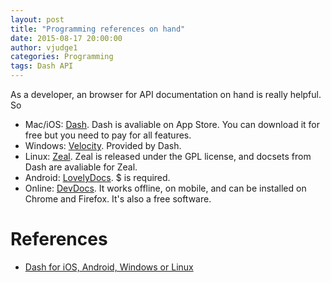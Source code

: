 ```yaml
---
layout: post
title: "Programming references on hand"
date: 2015-08-17 20:00:00
author: vjudge1
categories: Programming
tags: Dash API
---
```


As a developer, an browser for API documentation on hand is really helpful. So





* Mac/iOS: [Dash](https://kapeli.com/dash). Dash is avaliable on App Store. You can download it for free but you need to pay for all features.
* Windows: [Velocity](http://velocity.silverlakesoftware.com). Provided by Dash.
* Linux: [Zeal](http://zealdocs.org). Zeal is released under the GPL license, and docsets from Dash are avaliable for Zeal.
* Android: [LovelyDocs](http://lovelydocs.io). $ is required.
* Online: [DevDocs](http://devdocs.io). It works offline, on mobile, and can be installed on Chrome and Firefox. It's also a free software.

# References

* [Dash for iOS, Android, Windows or Linux](https://blog.kapeli.com/dash-for-ios-android-windows-or-linux)
